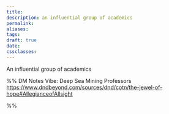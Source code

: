 ```yaml
---
title: 
description: an influential group of academics
permalink: 
aliases: 
tags: 
draft: true
date: 
cssclasses:
---
```

An influential group of academics

%% DM Notes
Vibe: Deep Sea Mining Professors
https://www.dndbeyond.com/sources/dnd/cotn/the-jewel-of-hope#AllegianceofAllsight 


%%
